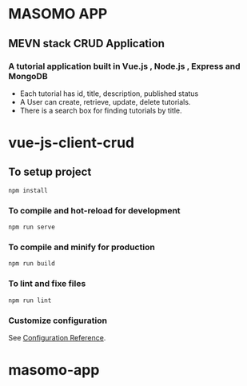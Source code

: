 # MASOMO APP
## MEVN stack CRUD Application 

### A tutorial application built in Vue.js , Node.js , Express and MongoDB

- Each tutorial has id, title, description, published status
- A User can create, retrieve, update, delete tutorials.
- There is a search box for finding tutorials by title.

# vue-js-client-crud

## To setup project
```
npm install
```

### To compile and hot-reload for development
```
npm run serve
```

### To compile and minify for production
```
npm run build
```

### To lint and fixe files
```
npm run lint
```

### Customize configuration
See [Configuration Reference](https://cli.vuejs.org/config/).
# masomo-app
